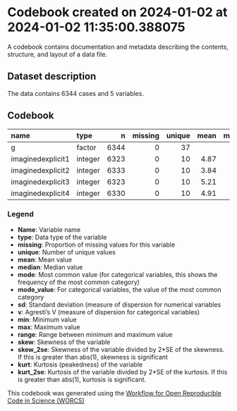 Codebook created on 2024-01-02 at 2024-01-02 11:35:00.388075
================

A codebook contains documentation and metadata describing the contents,
structure, and layout of a data file.

## Dataset description

The data contains 6344 cases and 5 variables.

## Codebook

| name              | type    |    n | missing | unique | mean | median | mode | mode_value |   sd |    v | min | max | range |  skew | skew_2se |  kurt | kurt_2se |
|:------------------|:--------|-----:|--------:|-------:|-----:|-------:|-----:|:-----------|-----:|-----:|----:|----:|------:|------:|---------:|------:|---------:|
| g                 | factor  | 6344 |       0 |     37 |      |        | 1329 | pi         |      | 0.92 |     |     |       |       |          |       |          |
| imaginedexplicit1 | integer | 6323 |       0 |     10 | 4.87 |      5 |    5 |            | 2.14 |      |   1 |   9 |     8 |  0.08 |     1.31 | -0.47 |    -3.78 |
| imaginedexplicit2 | integer | 6333 |       0 |     10 | 3.84 |      4 |    4 |            | 2.15 |      |   1 |   9 |     8 |  0.45 |     7.39 | -0.60 |    -4.91 |
| imaginedexplicit3 | integer | 6323 |       0 |     10 | 5.21 |      5 |    5 |            | 2.31 |      |   1 |   9 |     8 | -0.11 |    -1.80 | -0.72 |    -5.86 |
| imaginedexplicit4 | integer | 6330 |       0 |     10 | 4.91 |      5 |    5 |            | 2.90 |      |   1 |   9 |     8 |  0.05 |     0.82 | -1.42 |   -11.54 |

### Legend

- **Name**: Variable name
- **type**: Data type of the variable
- **missing**: Proportion of missing values for this variable
- **unique**: Number of unique values
- **mean**: Mean value
- **median**: Median value
- **mode**: Most common value (for categorical variables, this shows the
  frequency of the most common category)
- **mode_value**: For categorical variables, the value of the most
  common category
- **sd**: Standard deviation (measure of dispersion for numerical
  variables
- **v**: Agresti’s V (measure of dispersion for categorical variables)
- **min**: Minimum value
- **max**: Maximum value
- **range**: Range between minimum and maximum value
- **skew**: Skewness of the variable
- **skew_2se**: Skewness of the variable divided by 2\*SE of the
  skewness. If this is greater than abs(1), skewness is significant
- **kurt**: Kurtosis (peakedness) of the variable
- **kurt_2se**: Kurtosis of the variable divided by 2\*SE of the
  kurtosis. If this is greater than abs(1), kurtosis is significant.

This codebook was generated using the [Workflow for Open Reproducible
Code in Science (WORCS)](https://osf.io/zcvbs/)
